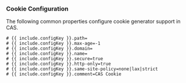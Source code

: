 ### Cookie Configuration

The following common properties configure cookie generator support in CAS.

```properties
# {{ include.configKey }}.path=
# {{ include.configKey }}.max-age=-1
# {{ include.configKey }}.domain=
# {{ include.configKey }}.name=
# {{ include.configKey }}.secure=true
# {{ include.configKey }}.http-only=true
# {{ include.configKey }}.same-site-policy=none|lax|strict
# {{ include.configKey }}.comment=CAS Cookie
```
